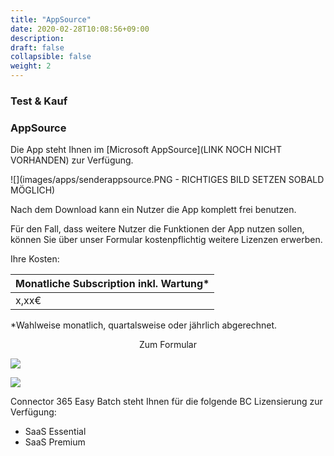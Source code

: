 ```yaml
---
title: "AppSource"
date: 2020-02-28T10:08:56+09:00
description: 
draft: false
collapsible: false
weight: 2
---
```

### Test & Kauf

### AppSource

Die App steht Ihnen im [Microsoft AppSource](LINK NOCH NICHT VORHANDEN) zur Verfügung.

![](images/apps/senderappsource.PNG - RICHTIGES BILD SETZEN SOBALD MÖGLICH)

Nach dem Download kann ein Nutzer die App komplett frei benutzen.

Für den Fall, dass weitere Nutzer die Funktionen der App nutzen sollen, können Sie über unser Formular kostenpflichtig weitere Lizenzen erwerben.

Ihre Kosten:

| Monatliche Subscription inkl. Wartung* |
|----------------------------------------|
| x,xx€                                  |

*Wahlweise monatlich, quartalsweise oder jährlich abgerechnet.

<p style="text-align: center;">
Zum Formular
</p>

[<img src="/images/apps/Forms_easy.png">](https://forms.office.com/Pages/ResponsePage.aspx?id=wbg8p1B5wk60E37fEWJ6gK10RbLPyuxOs2bKXXZxm8JUOVIzN0JGRTRTUjRGRzZQMFZJOUVGVEtaVS4u)

![](images/apps/senderforms_removed.PNG)
 
Connector 365 Easy Batch steht Ihnen für die folgende BC Lizensierung zur Verfügung:

- SaaS Essential
- SaaS Premium


